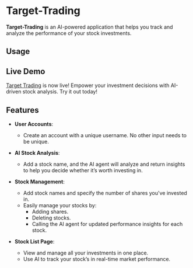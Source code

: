 # Target-Trading
**Target-Trading** is an AI-powered application that helps you track and analyze the performance of your stock investments.

## Usage
## Live Demo
[Target Trading](https://target-trading.vercel.app) is now live! Empower your investment decisions with AI-driven stock analysis. Try it out today!


## Features
- **User Accounts**: 
  - Create an account with a unique username. No other input needs to be unique.
  
- **AI Stock Analysis**: 
  - Add a stock name, and the AI agent will analyze and return insights to help you decide whether it’s worth investing in.

- **Stock Management**: 
  - Add stock names and specify the number of shares you've invested in. 
  - Easily manage your stocks by:
    - Adding shares.
    - Deleting stocks.
    - Calling the AI agent for updated performance insights for each stock.

- **Stock List Page**:
  - View and manage all your investments in one place.
  - Use AI to track your stock’s in real-time market performance.



